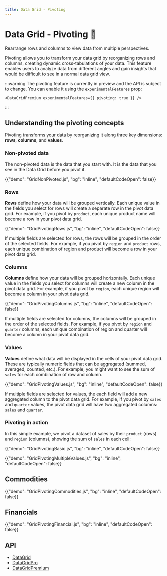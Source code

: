 ```yaml
---
title: Data Grid - Pivoting
---
```


# Data Grid - Pivoting [<span class="plan-premium"></span>](/x/introduction/licensing/#premium-plan 'Premium plan') 🧪

<p class="description">Rearrange rows and columns to view data from multiple perspectives.</p>

Pivoting allows you to transform your data grid by reorganizing rows and columns, creating dynamic cross-tabulations of your data.
This feature enables users to analyze data from different angles and gain insights that would be difficult to see in a normal data grid view.

:::warning
The pivoting feature is currently in preview and the API is subject to change.
You can enable it using the `experimentalFeatures` prop:

```tsx
<DataGridPremium experimentalFeatures={{ pivoting: true }} />
```

:::

## Understanding the pivoting concepts

Pivoting transforms your data by reorganizing it along three key dimensions: **rows**, **columns**, and **values**.

### Non-pivoted data

The non-pivoted data is the data that you start with.
It is the data that you see in the Data Grid before you pivot it.

{{"demo": "GridNonPivoted.js", "bg": "inline", "defaultCodeOpen": false}}

### Rows

**Rows** define how your data will be grouped vertically.
Each unique value in the fields you select for rows will create a separate row in the pivot data grid.
For example, if you pivot by `product`, each unique product name will become a row in your pivot data grid.

{{"demo": "GridPivotingRows.js", "bg": "inline", "defaultCodeOpen": false}}

If multiple fields are selected for rows, the rows will be grouped in the order of the selected fields.
For example, if you pivot by `region` and `product` rows, each unique combination of region and product will become a row in your pivot data grid.

### Columns

**Columns** define how your data will be grouped horizontally.
Each unique value in the fields you select for columns will create a new column in the pivot data grid.
For example, if you pivot by `region`, each unique region will become a column in your pivot data grid.

{{"demo": "GridPivotingColumns.js", "bg": "inline", "defaultCodeOpen": false}}

If multiple fields are selected for columns, the columns will be grouped in the order of the selected fields.
For example, if you pivot by `region` and `quarter` columns, each unique combination of region and quarter will become a column in your pivot data grid.

### Values

**Values** define what data will be displayed in the cells of your pivot data grid.
These are typically numeric fields that can be aggregated (summed, averaged, counted, etc.).
For example, you might want to see the sum of `sales` for each combination of row and column.

{{"demo": "GridPivotingValues.js", "bg": "inline", "defaultCodeOpen": false}}

If multiple fields are selected for values, the each field will add a new aggregated column to the pivot data grid.
For example, if you pivot by `sales` and `quarter` values, the pivot data grid will have two aggregated columns: `sales` and `quarter`.

### Pivoting in action

In this simple example, we pivot a dataset of sales by their `product` (rows) and `region` (columns), showing the sum of `sales` in each cell:

{{"demo": "GridPivotingBasic.js", "bg": "inline", "defaultCodeOpen": false}}

{{"demo": "GridPivotingMultipleValues.js", "bg": "inline", "defaultCodeOpen": false}}

## Commodities

{{"demo": "GridPivotingCommodities.js", "bg": "inline", "defaultCodeOpen": false}}

## Financials

{{"demo": "GridPivotingFinancial.js", "bg": "inline", "defaultCodeOpen": false}}

## API

- [DataGrid](/x/api/data-grid/data-grid/)
- [DataGridPro](/x/api/data-grid/data-grid-pro/)
- [DataGridPremium](/x/api/data-grid/data-grid-premium/)
